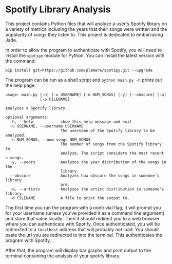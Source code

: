 # Spotify Library Analysis

This project contains Python files that will analyze a user's Spotify library on a variety of metrics including the years that their songs were written and the popularity of songs they listen to. This project is dedicated to embarrasing Jade.

In order to allow the program to authenticate with Spotify, you will need to install the `spotipy` module for Python. You can install the latest version with the command:

```
pip install git+https://github.com/plamere/spotipy.git --upgrade
```

The program can be run as a shell script and `python main.py -h` prints out the help page:

```
usage: main.py [-h] [-u USERNAME] [-n NUM_SONGS] [-y] [--obscure] [-a]
               [-o FILENAME]

Analyzes a Spotify library.

optional arguments:
  -h, --help            show this help message and exit
  -u USERNAME, --username USERNAME
                        The username of the Spotify library to be analyzed.
  -n NUM_SONGS, --num-songs NUM_SONGS
                        The number of songs from the Spotify library to
                        analyze. The script considers the most recent n songs.
  -y, --years           Analyzes the year distribution of the songs in the
                        library.
  --obscure             Analyzes how obscure the songs in someone's library
                        are.
  -a, --artists         Analyzes the artist distribution in someone's library.
  -o FILENAME           A file to print the output to.
```

The first time you run the program with a nontrivial flag, it will prompt you for your username (unless you've provided it as a command line argument) and store that value locally. Then it should redirect you to a web browser where you can authenticate with Spotify. Once authenticated, you will be redirected to a `localhost` address that will probably not load. You should paste the url you are redirected to into the terminal. This authenticates the program with Spotify.

After that, the program will display bar graphs and print output to the terminal containing the analysis of your spotify library.